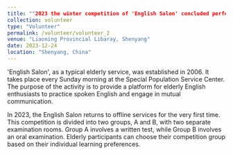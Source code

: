 ```yaml
---
title: ""2023 the winter competition of 'English Salon' concluded perfectly."
collection: volunteer
type: "Volunteer"
permalink: /volunteer/volunteer_2
venue: "Liaoning Provincial Libaray, Shenyang"
date: 2023-12-24
location: "Shenyang, China"
---
```


'English Salon', as a typical elderly service, was established in 2006. 
It takes place every Sunday morning at the Special Population Service Center. 
The purpose of the activity is to provide a platform for elderly English enthusiasts to practice spoken English and engage in mutual communication.

In 2023, the English Salon returns to offline services for the very first time.
This competition is divided into two groups, A and B, with two separate examination rooms. 
Group A involves a written test, while Group B involves an oral examination. 
Elderly participants can choose their competition group based on their individual learning preferences.

